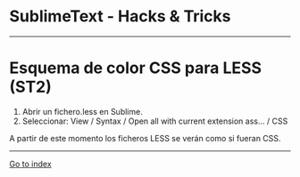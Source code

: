 # SublimeText - Hacks & Tricks

***

# Esquema de color CSS para LESS (ST2)

 1. Abrir un fichero.less en Sublime.
 2. Seleccionar: View / Syntax / Open all with current extension ass... / CSS

 A partir de este momento los ficheros LESS se verán como si fueran CSS.

***


[Go to index](../../README.md)
